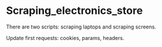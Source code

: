 # Scraping_electronics_store
There are two scripts: scraping laptops and scraping screens.

Update first requests: cookies, params, headers. 
